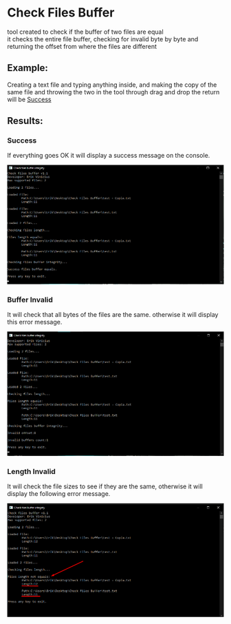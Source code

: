 # Check Files Buffer
tool created to check if the buffer of two files are equal<br>
it checks the entire file buffer, checking for invalid byte by byte and returning the offset from where the files are different

## Example:
 Creating a text file and typing anything inside, and making the copy of the same file and throwing the two in the tool through drag and drop the return will be <a href="#sucess" >Success<a/>

## Results:

### Success
<div id="sucess">
  <p>If everything goes OK it will display a success message on the console.</p>
  <img src="./assets/success.png"/>
</div>

### Buffer Invalid
<div>
  <p>It will check that all bytes of the files are the same. otherwise it will display this error message.</p>
  <img src="./assets/offset-invalid.png"/>
</div>

### Length Invalid
<div>
  <p>It will check the file sizes to see if they are the same, otherwise it will display the following error message.</p>
  <p><img src="./assets/length-not-equals.png"/></p>
</div>

